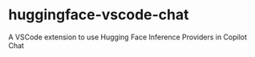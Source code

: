 # huggingface-vscode-chat
A VSCode extension to use Hugging Face Inference Providers in Copilot Chat
